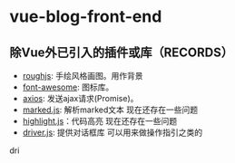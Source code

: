 # vue-blog-front-end

## 除Vue外已引入的插件或库（RECORDS）

- [roughjs](https://github.com/pshihn/rough): 手绘风格画图。用作背景  
- [font-awesome](https://github.com/FortAwesome/Font-Awesome): 图标库。  
- [axios](https://github.com/axios/axios): 发送ajax请求(Promise)。  
- [marked.js](https://www.npmjs.com/package/marked): 解析marked文本  现在还存在一些问题  
- [highlight.js](https://www.npmjs.com/package/highlightjs)：代码高亮 现在还存在一些问题
- [driver.js](https://github.com/kamranahmedse/driver.js): 提供对话框库 可以用来做操作指引之类的

dri  
